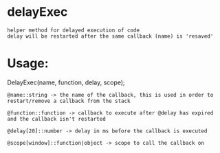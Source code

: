 # delayExec
  >
    helper method for delayed execution of code
    delay will be restarted after the same callback (name) is 'resaved'

# Usage:

DelayExec(name, function, delay, scope);
  
```
@name::string -> the name of the callback, this is used in order to restart/remove a callback from the stack
  
@function::function -> callback to execute after @delay has expired and the callback isn't restarted
  
@delay[20]::number -> delay in ms before the callback is executed
  
@scope[window]::function|object -> scope to call the callback on
```
